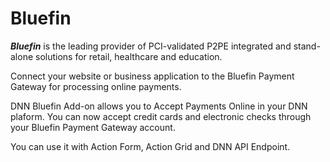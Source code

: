# Bluefin

_**Bluefin**_ is the leading provider of PCI-validated P2PE integrated and stand-alone solutions for retail, healthcare and education.

Connect your website or business application to the Bluefin Payment Gateway for processing online payments.

DNN Bluefin Add-on allows you to Accept Payments Online in your DNN plaform. You can now accept credit cards and electronic checks through your Bluefin Payment Gateway account.

You can use it with Action Form, Action Grid and DNN API Endpoint. 

